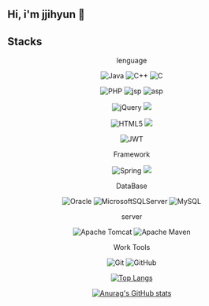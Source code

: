 ## Hi, i'm jjihyun 👋

<!--
**jjihyun/jjihyun** is a ✨ _special_ ✨ repository because its `README.md` (this file) appears on your GitHub profile.

Here are some ideas to get you started:

- 🔭 I’m currently working on ...
- 🌱 I’m currently learning ...
- 👯 I’m looking to collaborate on ...
- 🤔 I’m looking for help with ...
- 💬 Ask me about ...
- 📫 How to reach me: ...
- 😄 Pronouns: ...
- ⚡ Fun fact: ...
-->
## Stacks

<div align="center">

lenguage

![Java](https://img.shields.io/badge/java-%23ED8B00.svg?style=for-the-badge&logo=openjdk&logoColor=white)
![C++](https://img.shields.io/badge/c++-%2300599C.svg?style=for-the-badge&logo=c%2B%2B&logoColor=white)
![C](https://img.shields.io/badge/c-%2300599C.svg?style=for-the-badge&logo=c%2B%2B&logoColor=white)

![PHP](https://img.shields.io/badge/php-%23777BB4.svg?style=for-the-badge&logo=php&logoColor=white)
![jsp](https://img.shields.io/badge/jsp-%23777BB4.svg?style=for-the-badge&logo=jsp&logoColor=white)
![asp](https://img.shields.io/badge/asp-%23777BB4.svg?style=for-the-badge&logo=jsp&logoColor=white)

![jQuery](https://img.shields.io/badge/jquery-%230769AD.svg?style=for-the-badge&logo=jquery&logoColor=white)
<img src="https://img.shields.io/badge/JavaScript-F7DF1E?style=for-the-badge&logo=JavaScript&logoColor=white">

![HTML5](https://img.shields.io/badge/html5-%23E34F26.svg?style=for-the-badge&logo=html5&logoColor=white)
<img src="https://img.shields.io/badge/CSS3-1572B6?style=for-the-badge&logo=CSS3&logoColor=white">

![JWT](https://img.shields.io/badge/JWT-black?style=for-the-badge&logo=JSON%20web%20tokens)


Framework

![Spring](https://img.shields.io/badge/spring-%236DB33F.svg?style=for-the-badge&logo=spring&logoColor=white)
<img src="https://img.shields.io/badge/springboot-6DB33F?style=for-the-badge&logo=springboot&logoColor=white">

DataBase

![Oracle](https://img.shields.io/badge/Oracle-F80000?style=for-the-badge&logo=oracle&logoColor=white)
![MicrosoftSQLServer](https://img.shields.io/badge/Microsoft%20SQL%20Server-CC2927?style=for-the-badge&logo=microsoft%20sql%20server&logoColor=white)
![MySQL](https://img.shields.io/badge/mysql-4479A1.svg?style=for-the-badge&logo=mysql&logoColor=white)

server

![Apache Tomcat](https://img.shields.io/badge/apache%20tomcat-%23F8DC75.svg?style=for-the-badge&logo=apache-tomcat&logoColor=black)
![Apache Maven](https://img.shields.io/badge/Apache%20Maven-C71A36?style=for-the-badge&logo=Apache%20Maven&logoColor=white)

Work Tools

![Git](https://img.shields.io/badge/git-%23F05033.svg?style=for-the-badge&logo=git&logoColor=white)
![GitHub](https://img.shields.io/badge/github-%23121011.svg?style=for-the-badge&logo=github&logoColor=white)

[![Top Langs](https://github-readme-stats.vercel.app/api/top-langs/?username=jjihyun)](https://github.com/anuraghazra/github-readme-stats)

[![Anurag's GitHub stats](https://github-readme-stats.vercel.app/api?username=jjihyun)](https://github.com/jjihyun/github-readme-stats)
</div>
